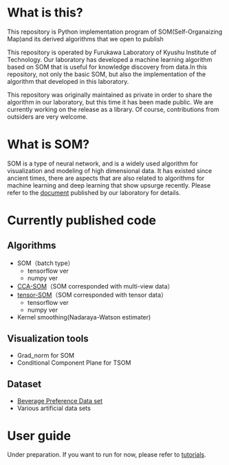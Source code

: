 # What is this?
This repository is Python implementation program of SOM(Self-Organaizing Map)and its derived algorithms that we open to publish

This repository is operated by Furukawa Laboratory of Kyushu Institute of Technology. Our laboratory has developed a machine learning algorithm based on SOM that is useful for knowledge discovery from data.In this repository, not only the basic SOM, but also the implementation of the algorithm that developed in this laboratory.

This repository was originally maintained as private in order to share the algorithm in our laboratory, but this time it has been made public. We are currently working on the release as a library. Of course, contributions from outsiders are very welcome.

# What is SOM?
SOM is a type of neural network, and is a widely used algorithm for visualization and modeling of high dimensional data. It has existed since ancient times, there are aspects that are also related to algorithms for machine learning and deep learning that show upsurge recently. Please refer to the [document](http://www.brain.kyutech.ac.jp/~furukawa/data/SOMtext.pdf) published by our laboratory for details.

# Currently published code

## Algorithms
- SOM（batch type）
   - tensorflow ver
   - numpy ver
- [CCA-SOM](https://www.jstage.jst.go.jp/article/jsoft/30/2/30_525/_article/-char/ja)（SOM corresponded with multi-view data）
- [tensor-SOM](https://www.sciencedirect.com/science/article/pii/S0893608016000149)（SOM corresponded with tensor data）
   - tensorflow ver
   - numpy ver
- Kernel smoothing(Nadaraya-Watson estimater)

## Visualization tools
- Grad_norm for SOM
- Conditional Component Plane for TSOM

## Dataset
- [Beverage Preference Data set](http://www.brain.kyutech.ac.jp/~furukawa/beverage-e/)
- Various artificial data sets

# User guide
Under preparation. If you want to run for now, please refer to [tutorials](https://github.com/furukawa-laboratory/somf/tree/master/tutorials).

